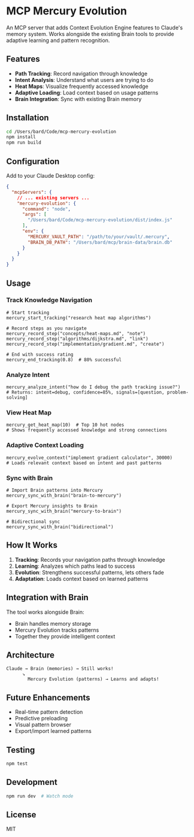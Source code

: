 # MCP Mercury Evolution

An MCP server that adds Context Evolution Engine features to Claude's memory system. Works alongside the existing Brain tools to provide adaptive learning and pattern recognition.

## Features

- **Path Tracking**: Record navigation through knowledge
- **Intent Analysis**: Understand what users are trying to do
- **Heat Maps**: Visualize frequently accessed knowledge
- **Adaptive Loading**: Load context based on usage patterns
- **Brain Integration**: Sync with existing Brain memory

## Installation

```bash
cd /Users/bard/Code/mcp-mercury-evolution
npm install
npm run build
```

## Configuration

Add to your Claude Desktop config:

```json
{
  "mcpServers": {
    // ... existing servers ...
    "mercury-evolution": {
      "command": "node",
      "args": [
        "/Users/bard/Code/mcp-mercury-evolution/dist/index.js"
      ],
      "env": {
        "MERCURY_VAULT_PATH": "/path/to/your/vault/.mercury",
        "BRAIN_DB_PATH": "/Users/bard/mcp/brain-data/brain.db"
      }
    }
  }
}
```

## Usage

### Track Knowledge Navigation

```
# Start tracking
mercury_start_tracking("research heat map algorithms")

# Record steps as you navigate
mercury_record_step("concepts/heat-maps.md", "note")
mercury_record_step("algorithms/dijkstra.md", "link")
mercury_record_step("implementation/gradient.md", "create")

# End with success rating
mercury_end_tracking(0.8)  # 80% successful
```

### Analyze Intent

```
mercury_analyze_intent("how do I debug the path tracking issue?")
# Returns: intent=debug, confidence=85%, signals=[question, problem-solving]
```

### View Heat Map

```
mercury_get_heat_map(10)  # Top 10 hot nodes
# Shows frequently accessed knowledge and strong connections
```

### Adaptive Context Loading

```
mercury_evolve_context("implement gradient calculator", 30000)
# Loads relevant context based on intent and past patterns
```

### Sync with Brain

```
# Import Brain patterns into Mercury
mercury_sync_with_brain("brain-to-mercury")

# Export Mercury insights to Brain
mercury_sync_with_brain("mercury-to-brain")

# Bidirectional sync
mercury_sync_with_brain("bidirectional")
```

## How It Works

1. **Tracking**: Records your navigation paths through knowledge
2. **Learning**: Analyzes which paths lead to success
3. **Evolution**: Strengthens successful patterns, lets others fade
4. **Adaptation**: Loads context based on learned patterns

## Integration with Brain

The tool works alongside Brain:
- Brain handles memory storage
- Mercury Evolution tracks patterns
- Together they provide intelligent context

## Architecture

```
Claude → Brain (memories) → Still works!
      ↘
        Mercury Evolution (patterns) → Learns and adapts!
```

## Future Enhancements

- Real-time pattern detection
- Predictive preloading
- Visual pattern browser
- Export/import learned patterns

## Testing

```bash
npm test
```

## Development

```bash
npm run dev  # Watch mode
```

## License

MIT

